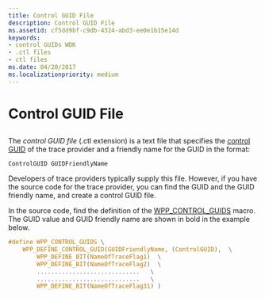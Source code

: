 ```yaml
---
title: Control GUID File
description: Control GUID File
ms.assetid: cf5dd9bf-c9db-4324-abd3-ee0e1b15e14d
keywords:
- control GUIDs WDK
- .ctl files
- ctl files
ms.date: 04/20/2017
ms.localizationpriority: medium
---
```


# Control GUID File

## <span id="ddk_control_guid_file_tools"></span><span id="DDK_CONTROL_GUID_FILE_TOOLS"></span>

The *control GUID file* (.ctl extension) is a text file that specifies the [control GUID](control-guid.md) of the trace provider and a friendly name for the GUID in the format:

```
ControlGUID GUIDFriendlyName
```

Developers of trace providers typically supply this file. However, if you have the source code for the trace provider, you can find the GUID and the GUID friendly name, and create a control GUID file.

In the source code, find the definition of the [WPP\_CONTROL\_GUIDS](https://msdn.microsoft.com/library/windows/hardware/ff556186) macro. The GUID value and GUID friendly name are shown in bold in the example below.

```C
#define WPP_CONTROL_GUIDS \
    WPP_DEFINE_CONTROL_GUID(GUIDFriendlyName, (ControlGUID),  \
        WPP_DEFINE_BIT(NameOfTraceFlag1)  \
        WPP_DEFINE_BIT(NameOfTraceFlag2)  \
        .............................   \
        .............................   \
        WPP_DEFINE_BIT(NameOfTraceFlag31) )
```
